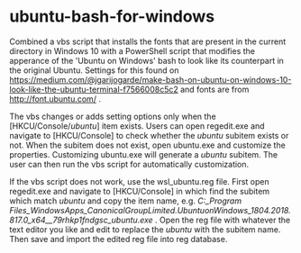 # ubuntu-bash-for-windows

Combined a vbs script that installs the fonts that are present in the current directory in Windows 10 with a PowerShell script that modifies the apperance of the 'Ubuntu on Windows' bash to look like its counterpart in the original Ubuntu. Settings for this found on https://medium.com/@jgarijogarde/make-bash-on-ubuntu-on-windows-10-look-like-the-ubuntu-terminal-f7566008c5c2 and fonts are from http://font.ubuntu.com/ .

The vbs changes or adds setting options only when the [HKCU/Console/*ubuntu*] item exists. Users can open regedit.exe and navigate to [HKCU/Console] to check whether the *ubuntu* subitem exists or not. When the subitem does not exist, open ubuntu.exe and customize the properties. Customizing ubuntu.exe will generate a *ubuntu* subitem. The user can then run the vbs script for automatically customization.

If the vbs script does not work, use the wsl_ubuntu.reg file. First open regedit.exe and navigate to [HKCU/Console] in which find the subitem which match *ubuntu* and copy the item name, e.g. *C:_Program Files_WindowsApps_CanonicalGroupLimited.UbuntuonWindows_1804.2018.817.0_x64__79rhkp1fndgsc_ubuntu.exe* . Open the reg file with whatever the text editor you like and edit to replace the *ubuntu* with the subitem name. Then save and import the edited reg file into reg database.
